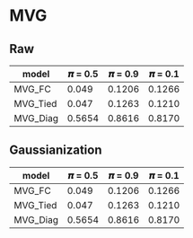 # MVG

## Raw

| model        | 𝝅 = 0.5 | 𝝅 = 0.9 | 𝝅 = 0.1 |
| ------------ | ------- | -------  | ------- |
| MVG_FC       | 0.049   | 0.1206   | 0.1266  |
|MVG_Tied      | 0.047   | 0.1263   | 0.1210  |
|MVG_Diag      | 0.5654  | 0.8616   | 0.8170  |

## Gaussianization

| model        | 𝝅 = 0.5 | 𝝅 = 0.9 | 𝝅 = 0.1 |
| ------------ | ------- | -------  | ------- |
| MVG_FC       | 0.049   | 0.1206   | 0.1266  |
|MVG_Tied      | 0.047   | 0.1263   | 0.1210  |
|MVG_Diag      | 0.5654  | 0.8616   | 0.8170  |
